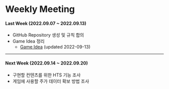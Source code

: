 # Weekly Meeting

#### Last Week (2022.09.07 ~ 2022.09.13)

- GitHub Repository 생성 및 규칙 합의
- Game Idea 정리
  - [Game Idea](Doc/Idea.md) (updated 2022-09-13)

---

#### Next Week (2022.09.14 ~ 2022.09.20)

- 구현할 컨텐츠를 위한 HTS 기능 조사
- 게임에 사용할 주가 데이터 확보 방법 조사
